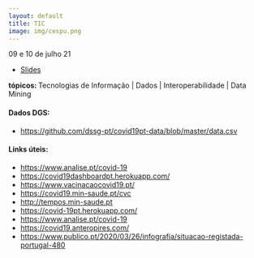 ```yaml
---
layout: default
title: TIC
image: img/cespu.png
---
```


<i class="fa fa-calendar"></i> 09 e 10 de julho 21
<ul>
    <li> <a href="../../data/cespu/slides.pdf" target='_blank'> Slides </a> </li>
</ul>  
<strong> tópicos: </strong> Tecnologias de Informação | Dados | Interoperabilidade | Data Mining

<h4> Dados DGS: </h4>
<ul>
    <li> <a href="https://github.com/dssg-pt/covid19pt-data/blob/master/data.csv" target='_blank'> https://github.com/dssg-pt/covid19pt-data/blob/master/data.csv </a> </li>
</ul>
<h4> Links úteis: </h4>
<ul>
    <li> <a href="https://www.analise.pt/covid-19" target='_blank'> https://www.analise.pt/covid-19 </a> </li>
    <li> <a href="https://covid19dashboardpt.herokuapp.com/" target='_blank'> https://covid19dashboardpt.herokuapp.com/ </a> </li>
    <li> <a href="https://www.vacinacaocovid19.pt/" target='_blank'> https://www.vacinacaocovid19.pt/ </a> </li>
    <li> <a href="https://covid19.min-saude.pt/cvc" target='_blank'> https://covid19.min-saude.pt/cvc </a> </li>
    <li> <a href="http://tempos.min-saude.pt" target='_blank'> http://tempos.min-saude.pt </a> </li>
    <li> <a href="https://covid-19pt.herokuapp.com/" target='_blank'> https://covid-19pt.herokuapp.com/ </a> </li>
    <li> <a href="https://www.analise.pt/covid-19" target='_blank'> https://www.analise.pt/covid-19 </a> </li>
    <li> <a href="https://covid19.anteropires.com/" target='_blank'> https://covid19.anteropires.com/ </a> </li>
    <li> <a href="https://www.publico.pt/2020/03/26/infografia/situacao-registada-portugal-480" target='_blank'> https://www.publico.pt/2020/03/26/infografia/situacao-registada-portugal-480 </a> </li>
</ul>  